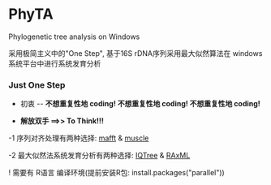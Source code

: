 # PhyTA
Phylogenetic tree analysis on Windows

采用极简主义中的"One Step", 基于16S rDNA序列采用最大似然算法在 windows 系统平台中进行系统发育分析

### Just One Step

- 初衷 -- **不想重复性地 coding! 不想重复性地 coding! 不想重复性地 coding!**

- **解放双手 ==>> To Think!!!**

-1 序列对齐处理有两种选择: [mafft](https://mafft.cbrc.jp/alignment/software/) & [muscle](https://www.mybiosoftware.com/muscle-3-8-31-multiple-sequence-alignment.html)

-2 最大似然法系统发育分析有两种选择: [IQTree](http://www.iqtree.org/) & [RAxML](https://github.com/stamatak/standard-RAxML/blob/master/WindowsExecutables_v8.2.10/)

! 需要有 R语言 编译环境(提前安装R包: install.packages("parallel"))

